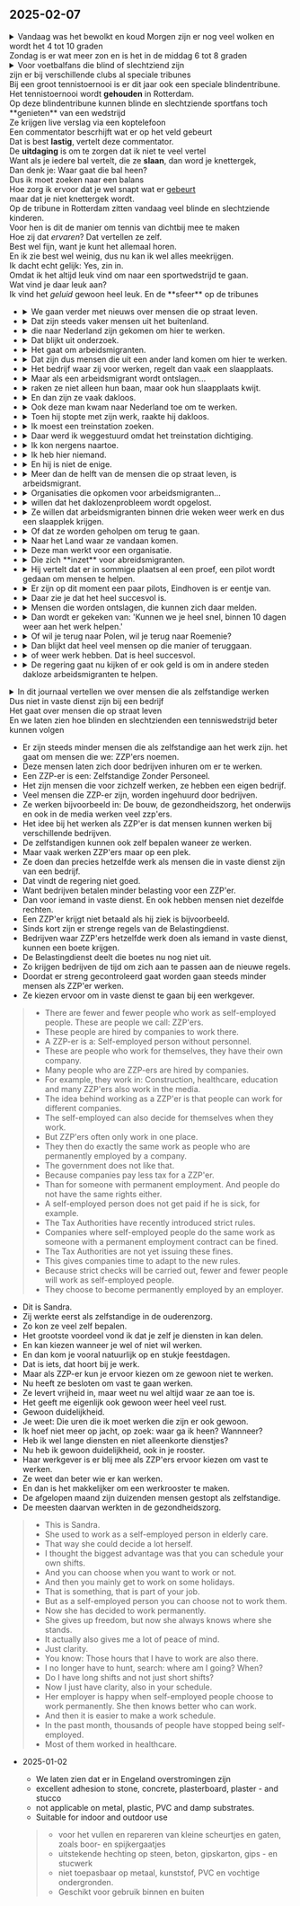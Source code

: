 ## 2025-02-07 

<details><summary>
Vandaag was het bewolkt en koud
Morgen zijn er nog veel wolken en wordt het 4 tot 10 graden <br>
Zondag is er wat meer zon en is het in de middag 6 tot 8 graden<br></summary>
<br>
Today it was cloudy and cold
Tomorrow there will still be a lot of clouds and it will be 4 to 10 degrees <br>
Sunday there will be a bit more sun and it will be 6 to 8 degrees in the afternoon<br></details>

<details><summary> Voor voetbalfans die blind of slechtziend zijn <br>
zijn er bij verschillende clubs al speciale tribunes <br>
Bij een groot tennistoernooi is er dit jaar ook een speciale blindentribune.<br>
Het tennistoernooi wordt <strong>gehouden</strong> in Rotterdam. <br>
Op deze blindentribune kunnen blinde en slechtziende sportfans toch **genieten** van een wedstrijd<br>
Ze krijgen live verslag via een koptelefoon <br>
Een commentator bescrhijft wat er op het veld <stron>gebeurt</strong><br>
Dat is best <strong>lastig</strong>, vertelt deze commentator.<br>
De <strong>uitdaging</strong> is om te zorgen dat ik niet te veel vertel<br>
Want als je iedere bal vertelt, die ze <strong>slaan</strong>, dan word je knettergek,<br>
Dan denk je: Waar gaat die bal heen?<br>
Dus ik moet zoeken naar een balans<br>
Hoe zorg ik ervoor dat je wel snapt wat er <u>gebeurt</u> <br>
maar dat je niet knettergek wordt.<br>
Op de tribune in Rotterdam zitten vandaag veel blinde en slechtziende kinderen. <br>
Voor hen is dit de manier om tennis van dichtbij mee te maken<br>
Hoe zij dat <em>ervaren</em>? Dat vertellen ze zelf. <br> 
Best wel fijn, want je kunt het allemaal horen. <br> 
En ik zie best wel weinig, dus nu kan ik wel alles meekrijgen.<br>
Ik dacht echt gelijk: Yes, zin in.<br> 
Omdat ik het altijd leuk vind om naar een sportwedstrijd te gaan.<br>
Wat vind je daar leuk aan? <br>
Ik vind het <em>geluid</em> gewoon heel leuk. En de **sfeer** op de tribunes<br>
</summary>
<br>
For football fans who are blind or partially sighted <br>
there are already special stands at various clubs <br>
At a major tennis tournament this year there will also be a special stand for the blind.<br>
The tennis tournament will be <strong>held</strong> in Rotterdam. <br>
In this blind stand, blind and partially sighted sports fans can still **enjoy** a match<br>
They get a live **report** via headphones <br>
A commentator describes what **is happening** on the field<br>
That is quite difficult, says this commentator.<br>
The challenge is to make sure I don't tell too much<br>
Because if you tell every ball they hit, you go crazy,<br>
Then you think: Where is that ball going?<br>
So I have to find a balance<br>
How do I make sure that you understand what is **happening** <br>
but that you don't go crazy.<br>
There are many blind and partially sighted children in the stands in Rotterdam today. <br>
For them, this is the way to experience tennis up close<br>
How do they experience that? They tell you themselves. <br>
Quite nice, because you can hear it all. <br>
And I see very little, so now I can catch everything.<br>
I immediately thought: Yes, I'm looking forward to it.<br>
Because I always enjoy going to a sports match.<br>
What do you like about it? <br>
I just really like the sound. And the **atmosphere** in the stands<br>
</details>

- <details><summary>  We gaan verder met nieuws over mensen die op straat leven.  
  </summary><br> We continue with news about people living on the streets.
  </details>
- <details><summary> Dat zijn steeds vaker mensen uit het buitenland.
  </summary><br> These are increasingly people from abroad.  </details>
- <details><summary> die naar Nederland zijn gekomen om hier te werken.
  </summary><br>  who have come to the Netherlands to work here.  </details>
- <details><summary> Dat blijkt uit onderzoek.
  </summary><br> This is evident from research.   </details>
- <details><summary> Het gaat om arbeidsmigranten.
  </summary><br>   These are migrant workers. </details>
- <details><summary> Dat zijn dus mensen die uit een ander land komen om hier te werken.
      </summary><br>   These are people who come from another country to work here. </details>
- <details><summary> Het bedrijf waar zij voor werken, regelt dan vaak een slaapplaats.
      </summary><br>    The company they work for often arranges a place to sleep. </details>
- <details><summary> Maar als een arbeidsmigrant wordt ontslagen... 
      </summary><br>   But when a migrant worker is fired... </details>
- <details><summary> raken ze niet alleen hun baan, maar ook hun slaapplaats kwijt.
      </summary><br>   they not only lose their job, but also their place to sleep. </details>
- <details><summary> En dan zijn ze vaak dakloos.
      </summary><br>  And then they are often homeless.  </details>
- <details><summary> Ook deze man kwam naar Nederland toe om te werken.
      </summary><br>  This man also came to the Netherlands to work.  </details>
- <details><summary> Toen hij stopte met zijn werk, raakte hij dakloos.
      </summary><br>  When he stopped working, he became homeless.  </details>
- <details><summary> Ik moest een treinstation zoeken.
      </summary><br>    I had to find a train station. </details>
- <details><summary> Daar werd ik weggestuurd omdat het treinstation dichtiging.
      </summary><br>   I was sent away because the train station was closing. </details>
- <details><summary> Ik kon nergens naartoe. 
      </summary><br>   I had nowhere to go. </details>
- <details><summary> Ik heb hier niemand.
      </summary><br>    I have no one here</details>
- <details><summary> En hij is niet de enige.
      </summary><br>    And he is not the only one </details>
- <details><summary> Meer dan de helft van de mensen die op straat leven, is arbeidsmigrant.
      </summary><br>    More than half of the people living on the streets are migrant workers</details>
- <details><summary> Organisaties die opkomen voor arbeidsmigranten...
      </summary><br>    Organizations that stand up for migrant workers</details>
- <details><summary> willen dat het daklozenprobleem wordt opgelost.
      </summary><br>    Want the homeless problem to be solved</details>
- <details><summary> Ze willen dat arbeidsmigranten binnen drie weken weer werk en dus een slaapplek krijgen.
      </summary><br>    They want migrant workers to get work and a place to sleep within three weeks</details>
- <details><summary> Of dat ze worden geholpen om terug te gaan.
      </summary><br>    or they are helped return back</details>
- <details><summary> Naar het Land waar ze vandaan komen.
      </summary><br>    to the country they came from</details>
- <details><summary> Deze man werkt voor een organisatie.
      </summary><br>    This man works for an organization</details>
- <details><summary> Die zich **inzet** voor abreidsmigranten.
  </summary><br>   That is committed to immigrant workers </details>
- <details><summary> Hij vertelt dat er in sommige plaatsen al een proef, een pilot wordt gedaan om mensen te helpen.
  </summary><br>    He tells that in some places a trial, a pilot is already being done to help people</details>
- <details><summary> Er zijn op dit moment een paar pilots, Eindhoven is er eentje van.
      </summary><br>    There are a few pilots at the moment, Eindhoven is one of them</details>
- <details><summary> Daar zie je dat het heel succesvol is.
      </summary><br>    There you can see it is very successful</details>
- <details><summary> Mensen die worden ontslagen, die kunnen zich daar melden.
      </summary><br>    People who are fired, they can report there</details>
- <details><summary> Dan wordt er gekeken van: 'Kunnen we je heel snel, binnen 10 dagen weer aan het werk helpen.'
      </summary><br>  Then they look at: Can we help you get back work very quickly within 10 days  </details>
- <details><summary> Of wil je terug naar Polen, wil je terug naar Roemenie?
      </summary><br>    Or will you go back to Poland or Romania</details>
- <details><summary> Dan blijkt dat heel veel mensen op die manier of teruggaan.
      </summary><br>    Then it is seen that many people go back in this manner</details>
- <details><summary> of weer werk hebben. Dat is heel succesvol.
      </summary><br>    or have work again. That is very successful</details>
- <details><summary> De regering gaat nu kijken of er ook geld is om in andere steden dakloze arbeidsmigranten te helpen.
      </summary><br>    The govt. is now looking if there is money also to help other cities' homless migrants</details>
<details><summary>
In dit journaal vertellen we over mensen die als zelfstandige werken <br>
Dus niet in vaste dienst zijn bij een bedrijf <br>
Het gaat over mensen die op straat leven <br>
En we laten zien hoe blinden en slechtzienden een tenniswedstrijd beter kunnen volgen <br>
</summary><br>
In this journal we talk about people who work as self-employed people <br>
So they are not permanently employed by a company <br>
It is about people who live on the street <br>
And we show how blind and partially sighted people can follow a tennis match better <br>
</details>

- Er zijn steeds minder mensen die als zelfstandige aan het werk zijn. het gaat om mensen die we: ZZP'ers noemen. 
- Deze mensen laten zich door bedrijven inhuren om er te werken. 
- Een ZZP-er is een: Zelfstandige Zonder Personeel. 
- Het zijn mensen die voor zichzelf werken, ze hebben een eigen bedrijf.
- Veel mensen die ZZP-er zijn, worden ingehuurd door bedrijven.
- Ze werken bijvoorbeeld in: De bouw, de gezondheidszorg, het onderwijs en ook in de media werken veel zzp'ers.
- Het idee bij het werken als ZZP'er is dat mensen kunnen werken bij verschillende bedrijven. 
- De zelfstandigen kunnen ook zelf bepalen waneer ze werken.
- Maar vaak werken ZZP'ers maar op een plek. 
- Ze doen dan precies hetzelfde werk als mensen die in vaste dienst zijn van een bedrijf. 
- Dat vindt de regering niet goed. 
- Want bedrijven betalen minder belasting voor een ZZP'er. 
- Dan voor iemand in vaste dienst. En ook hebben mensen niet dezelfde rechten. 
- Een ZZP'er krijgt niet betaald als hij ziek is bijvoorbeeld. 
- Sinds kort zijn er strenge regels van de Belastingdienst. 
- Bedrijven waar ZZP'ers hetzelfde werk doen als iemand in vaste dienst, kunnen een boete krijgen. 
- De Belastingdienst deelt die boetes nu nog niet uit. 
- Zo krijgen bedrijven de tijd om zich aan te passen aan de nieuwe regels. 
- Doordat er streng gecontroleerd gaat worden gaan steeds minder mensen als ZZP'er werken. 
- Ze kiezen ervoor om in vaste dienst te gaan bij een werkgever. 
> - There are fewer and fewer people who work as self-employed people. These are people we call: ZZP'ers.
> - These people are hired by companies to work there.
> - A ZZP-er is a: Self-employed person without personnel.
> - These are people who work for themselves, they have their own company.
> - Many people who are ZZP-ers are hired by companies.
> - For example, they work in: Construction, healthcare, education and many ZZP'ers also work in the media.
> - The idea behind working as a ZZP'er is that people can work for different companies.
> - The self-employed can also decide for themselves when they work.
> - But ZZP'ers often only work in one place.
> - They then do exactly the same work as people who are permanently employed by a company. 
> - The government does not like that.
> - Because companies pay less tax for a ZZP'er.
> - Than for someone with permanent employment. And people do not have the same rights either. 
> - A self-employed person does not get paid if he is sick, for example. 
> - The Tax Authorities have recently introduced strict rules.
> - Companies where self-employed people do the same work as someone with a permanent employment contract can be fined.
> - The Tax Authorities are not yet issuing these fines.
> - This gives companies time to adapt to the new rules.
> - Because strict checks will be carried out, fewer and fewer people will work as self-employed people.
> - They choose to become permanently employed by an employer.
- Dit is Sandra. 
- Zij werkte eerst als zelfstandige in de ouderenzorg. 
- Zo kon ze veel zelf bepalen. 
- Het grootste voordeel vond ik dat je zelf je diensten in kan delen.
- En kan kiezen wanneer je wel of niet wil werken. 
- En dan kom je vooral natuurlijk op en stukje feestdagen. 
- Dat is iets, dat hoort bij je werk. 
- Maar als ZZP-er kun je ervoor kiezen om ze gewoon niet te werken. 
- Nu heeft ze besloten om vast te gaan werken.
- Ze levert vrijheid in, maar weet nu wel altijd waar ze aan toe is.
- Het geeft me eigenlijk ook gewoon weer heel veel rust.
- Gewoon duidelijkheid.
- Je weet: Die uren die ik moet werken die zijn er ook gewoon.
- Ik hoef niet meer op jacht, op zoek: waar ga ik heen? Wannneer?
- Heb ik wel lange diensten en niet alleenkorte dienstjes?
- Nu heb ik gewoon duidelijkheid, ook in je rooster.
- Haar werkgever is er blij mee als ZZP'ers ervoor kiezen om vast te werken.
- Ze weet dan beter wie er kan werken.
- En dan is het makkelijker om een werkrooster te maken.
- De afgelopen maand zijn duizenden mensen gestopt als zelfstandige.
- De meesten daarvan werkten in de gezondheidszorg.
> - This is Sandra.
> - She used to work as a self-employed person in elderly care.
> - That way she could decide a lot herself.
> - I thought the biggest advantage was that you can schedule your own shifts.
> - And you can choose when you want to work or not.
> - And then you mainly get to work on some holidays.
> - That is something, that is part of your job.
> - But as a self-employed person you can choose not to work them.
> - Now she has decided to work permanently.
> - She gives up freedom, but now she always knows where she stands.
> - It actually also gives me a lot of peace of mind.
> - Just clarity.
> - You know: Those hours that I have to work are also there.
> - I no longer have to hunt, search: where am I going? When?
> - Do I have long shifts and not just short shifts?
> - Now I just have clarity, also in your schedule.
> - Her employer is happy when self-employed people choose to work permanently. She then knows better who can work.
> - And then it is easier to make a work schedule.
> - In the past month, thousands of people have stopped being self-employed.
> - Most of them worked in healthcare.

    
 
- 2025-01-02

    - We laten zien dat er in Engeland overstromingen zijn
    - excellent adhesion to stone, concrete, plasterboard, plaster - and stucco
    - not applicable on metal, plastic, PVC and damp substrates.
    - Suitable for indoor and outdoor use

    > - voor het vullen en repareren van kleine scheurtjes en gaten, zoals boor- en spijkergaatjes
    > - uitstekende hechting op steen, beton, gipskarton, gips - en stucwerk
    > - niet toepasbaar op metaal, kunststof, PVC en vochtige ondergronden.
    > - Geschikt voor gebruik binnen en buiten